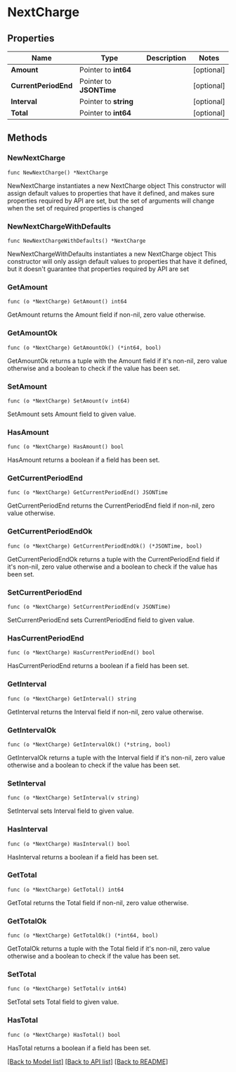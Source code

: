 # NextCharge

## Properties

Name | Type | Description | Notes
------------ | ------------- | ------------- | -------------
**Amount** | Pointer to **int64** |  | [optional] 
**CurrentPeriodEnd** | Pointer to **JSONTime** |  | [optional] 
**Interval** | Pointer to **string** |  | [optional] 
**Total** | Pointer to **int64** |  | [optional] 

## Methods

### NewNextCharge

`func NewNextCharge() *NextCharge`

NewNextCharge instantiates a new NextCharge object
This constructor will assign default values to properties that have it defined,
and makes sure properties required by API are set, but the set of arguments
will change when the set of required properties is changed

### NewNextChargeWithDefaults

`func NewNextChargeWithDefaults() *NextCharge`

NewNextChargeWithDefaults instantiates a new NextCharge object
This constructor will only assign default values to properties that have it defined,
but it doesn't guarantee that properties required by API are set

### GetAmount

`func (o *NextCharge) GetAmount() int64`

GetAmount returns the Amount field if non-nil, zero value otherwise.

### GetAmountOk

`func (o *NextCharge) GetAmountOk() (*int64, bool)`

GetAmountOk returns a tuple with the Amount field if it's non-nil, zero value otherwise
and a boolean to check if the value has been set.

### SetAmount

`func (o *NextCharge) SetAmount(v int64)`

SetAmount sets Amount field to given value.

### HasAmount

`func (o *NextCharge) HasAmount() bool`

HasAmount returns a boolean if a field has been set.

### GetCurrentPeriodEnd

`func (o *NextCharge) GetCurrentPeriodEnd() JSONTime`

GetCurrentPeriodEnd returns the CurrentPeriodEnd field if non-nil, zero value otherwise.

### GetCurrentPeriodEndOk

`func (o *NextCharge) GetCurrentPeriodEndOk() (*JSONTime, bool)`

GetCurrentPeriodEndOk returns a tuple with the CurrentPeriodEnd field if it's non-nil, zero value otherwise
and a boolean to check if the value has been set.

### SetCurrentPeriodEnd

`func (o *NextCharge) SetCurrentPeriodEnd(v JSONTime)`

SetCurrentPeriodEnd sets CurrentPeriodEnd field to given value.

### HasCurrentPeriodEnd

`func (o *NextCharge) HasCurrentPeriodEnd() bool`

HasCurrentPeriodEnd returns a boolean if a field has been set.

### GetInterval

`func (o *NextCharge) GetInterval() string`

GetInterval returns the Interval field if non-nil, zero value otherwise.

### GetIntervalOk

`func (o *NextCharge) GetIntervalOk() (*string, bool)`

GetIntervalOk returns a tuple with the Interval field if it's non-nil, zero value otherwise
and a boolean to check if the value has been set.

### SetInterval

`func (o *NextCharge) SetInterval(v string)`

SetInterval sets Interval field to given value.

### HasInterval

`func (o *NextCharge) HasInterval() bool`

HasInterval returns a boolean if a field has been set.

### GetTotal

`func (o *NextCharge) GetTotal() int64`

GetTotal returns the Total field if non-nil, zero value otherwise.

### GetTotalOk

`func (o *NextCharge) GetTotalOk() (*int64, bool)`

GetTotalOk returns a tuple with the Total field if it's non-nil, zero value otherwise
and a boolean to check if the value has been set.

### SetTotal

`func (o *NextCharge) SetTotal(v int64)`

SetTotal sets Total field to given value.

### HasTotal

`func (o *NextCharge) HasTotal() bool`

HasTotal returns a boolean if a field has been set.


[[Back to Model list]](../README.md#documentation-for-models) [[Back to API list]](../README.md#documentation-for-api-endpoints) [[Back to README]](../README.md)


